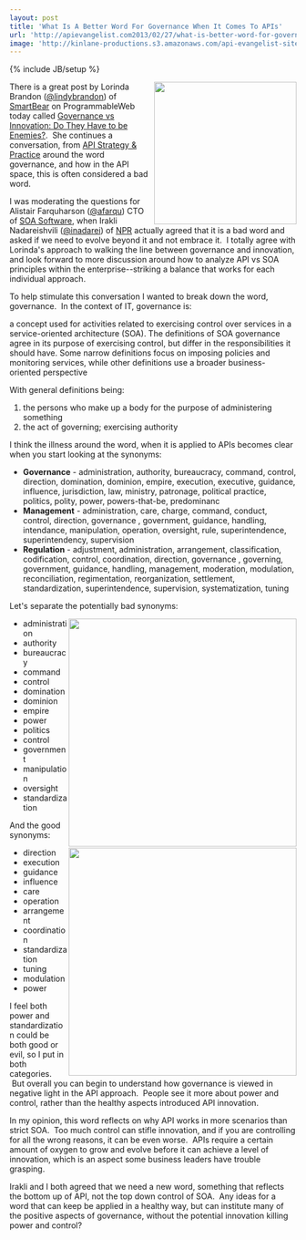 ```yaml
---
layout: post
title: 'What Is A Better Word For Governance When It Comes To APIs'
url: 'http://apievangelist.com2013/02/27/what-is-better-word-for-governance-when-it-comes-to-apis/'
image: 'http://kinlane-productions.s3.amazonaws.com/api-evangelist-site/blog/respect-my-authority.jpg'
---
```

{% include JB/setup %}
<p>
     <img src=https://s3.amazonaws.com/kinlane-productions/respect-my-authority.jpg  width=250 align=right />
</p>
<p>
     There is a great post by Lorinda Brandon (<a href=https://twitter.com/lindybrandon>@lindybrandon</a>) of <a title=SmartBear href=http://smartbear.com/>SmartBear</a> on ProgrammableWeb today called <a href=http://blog.programmableweb.com/2013/02/27/governance-vs-innovation-do-they-have-to-be-enemies/>Governance vs Innovation: Do They Have to be Enemies?</a>.  She continues a conversation, from <a href=http://www.apistrategyconference.com/>API Strategy &amp; Practice</a> around the word governance, and how in the API space, this is often considered a bad word.  
</p>
<p>
     I was moderating the questions for Alistair Farquharson (<a href=https://twitter.com/afarqu>@</a><a href=https://twitter.com/afarqu>afarqu</a>) CTO of <a title=SOA Software href=http://www.soa.com/>SOA Software</a>, when Irakli Nadareishvili (<a href=http://twitter.com/inadarei/ target=_blank>@inadarei</a>) of <a title=NPR href=http://www.npr.org/>NPR</a> actually agreed that it is a bad word and asked if we need to evolve beyond it and not embrace it.  I totally agree with Lorinda's approach to walking the line between governance and innovation, and look forward to more discussion around how to analyze API vs SOA principles within the enterprise--striking a balance that works for each individual approach.
</p>
<p>
     To help stimulate this conversation I wanted to break down the word, governance.  In the context of IT, governance is:
</p>
<p>
     a concept used for activities related to exercising control over services in a service-oriented architecture (SOA). The definitions of SOA governance agree in its purpose of exercising control, but differ in the responsibilities it should have. Some narrow definitions focus on imposing policies and monitoring services, while other definitions use a broader business-oriented perspective
</p>
<p>
     With general definitions being:
</p>
<ol class=mainlist>
     <li>the persons who make up a body for the purpose of administering something
     </li>
     <li>the act of governing; exercising authority
     </li>
</ol>
<p>
     I think the illness around the word, when it is applied to APIs becomes clear when you start looking at the synonyms:
</p>
<ul class=mainlist>
     <li>
          <strong>Governance</strong> - administration, authority, bureaucracy, command, control, direction, domination, dominion, empire, execution, executive, guidance, influence, jurisdiction, law, ministry, patronage, political practice, politics, polity, power, powers-that-be, predominanc
     </li>
     <li>
          <strong>Management</strong> - administration, care, charge, command, conduct, control, direction, governance , government, guidance, handling, intendance, manipulation, operation, oversight, rule, superintendence, superintendency, supervision
     </li>
     <li>
          <strong>Regulation</strong> - adjustment, administration, arrangement, classification, codification, control, coordination, direction, governance , governing, government, guidance, handling, management, moderation, modulation, reconciliation, regimentation, reorganization, settlement, standardization, superintendence, supervision, systematization, tuning
     </li>
</ul>
<p>
     Let's separate the potentially bad synonyms:
</p>
<p>
     <img src=https://s3.amazonaws.com/kinlane-productions/api-evangelist/governance-bad.png  width=400 align=right />
</p>
<ul class=mainlist>
     <li>administration
     </li>
     <li>authority
     </li>
     <li>bureaucracy
     </li>
     <li>command
     </li>
     <li>control
     </li>
     <li>domination
     </li>
     <li>dominion
     </li>
     <li>empire
     </li>
     <li>power
     </li>
     <li>politics
     </li>
     <li>control
     </li>
     <li>government
     </li>
     <li>manipulation
     </li>
     <li>oversight
     </li>
     <li>standardization
     </li>
</ul>
<p>
     And the good synonyms:
</p>
<p>
     <img src=https://s3.amazonaws.com/kinlane-productions/api-evangelist/governance-good.png  width=400 align=right />
</p>
<ul class=mainlist>
     <li>direction
     </li>
     <li>execution
     </li>
     <li>guidance
     </li>
     <li>influence
     </li>
     <li>care
     </li>
     <li>operation
     </li>
     <li>arrangement
     </li>
     <li>coordination
     </li>
     <li>standardization
     </li>
     <li>tuning
     </li>
     <li>modulation
     </li>
     <li>power
     </li>
</ul>
<p>
     I feel both power and standardization could be both good or evil, so I put in both categories.  But overall you can begin to understand how governance is viewed in negative light in the API approach.  People see it more about power and control, rather than the healthy aspects introduced API innovation.  
</p>
<p>
     In my opinion, this word reflects on why API works in more scenarios than strict SOA.  Too much control can stifle innovation, and if you are controlling for all the wrong reasons, it can be even worse.  APIs require a certain amount of oxygen to grow and evolve before it can achieve a level of innovation, which is an aspect some business leaders have trouble grasping. 
</p>
<p>
     Irakli and I both agreed that we need a new word, something that reflects the bottom up of API, not the top down control of SOA.  Any ideas for a word that can keep be applied in a healthy way, but can institute many of the positive aspects of governance, without the potential innovation killing power and control?
</p>
